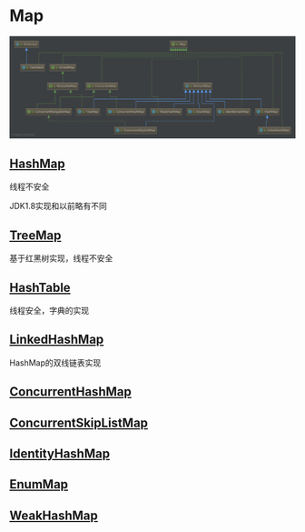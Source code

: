 # Map
![](../../resources/image/Map.png "map")
## [HashMap](map/HashMap.md)
线程不安全

JDK1.8实现和以前略有不同
## [TreeMap](map/TreeMap.md)
基于红黑树实现，线程不安全
## [HashTable](map/HashTable.md)
线程安全，字典的实现
## [LinkedHashMap](map/LinkedHashMap.md)
HashMap的双线链表实现
## [ConcurrentHashMap](map/ConcurrentHashMap.md)
## [ConcurrentSkipListMap](map/ConcurrentSkipListMap.md)
## [IdentityHashMap](map/IdentityHashMap.md)
## [EnumMap](map/EnumMap.md)
## [WeakHashMap](map/WeakHashMap.md)
